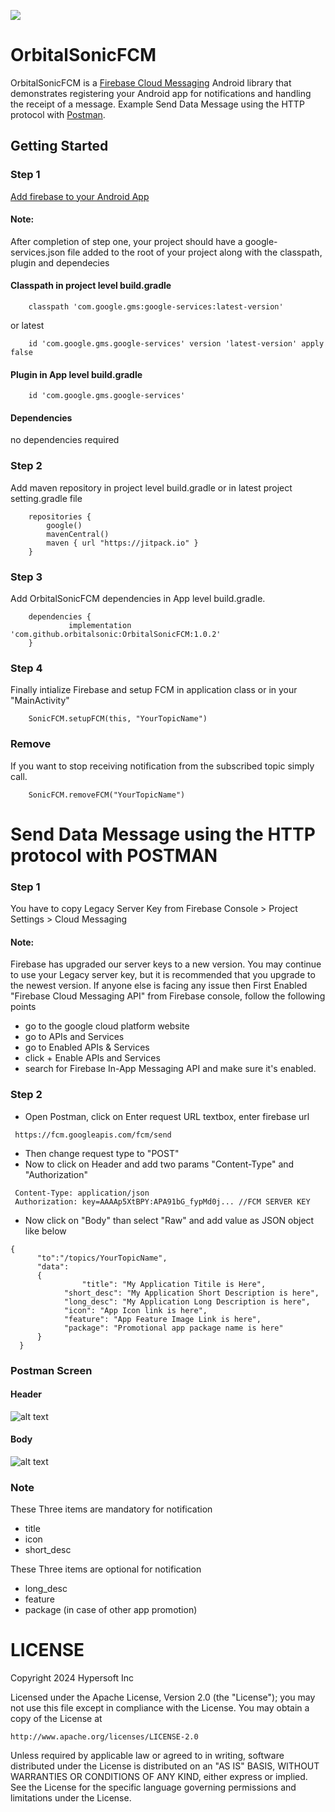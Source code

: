 [![](https://jitpack.io/v/orbitalsonic/OrbitalSonicFCM.svg)](https://jitpack.io/#orbitalsonic/OrbitalSonicFCM)
# OrbitalSonicFCM

OrbitalSonicFCM is a [Firebase Cloud Messaging](https://firebase.google.com/docs/cloud-messaging) Android library that demonstrates registering your Android app for notifications and handling the receipt of a message. Example Send Data Message using the HTTP protocol with [Postman](https://www.postman.com/).

## Getting Started

### Step 1

[Add firebase to your Android App](https://firebase.google.com/docs/android/setup)

#### Note: 
After completion of step one, your project should have a google-services.json file added to the root of your project along with the classpath, plugin and dependecies

#### Classpath in project level build.gradle
```
    classpath 'com.google.gms:google-services:latest-version'
```
or latest
```
    id 'com.google.gms.google-services' version 'latest-version' apply false
```
    
#### Plugin in App level build.gradle
```
    id 'com.google.gms.google-services'
```
#### Dependencies
no dependencies required

### Step 2

Add maven repository in project level build.gradle or in latest project setting.gradle file
```
    repositories {
        google()
        mavenCentral()
        maven { url "https://jitpack.io" }
    }
```  

### Step 3

Add OrbitalSonicFCM dependencies in App level build.gradle.
```
    dependencies {
             implementation 'com.github.orbitalsonic:OrbitalSonicFCM:1.0.2'
    }
```  


### Step 4

Finally intialize Firebase and setup FCM in application class or in your "MainActivity"

```
    SonicFCM.setupFCM(this, "YourTopicName")
```


### Remove

If you want to stop receiving notification from the subscribed topic simply call.
```
    SonicFCM.removeFCM("YourTopicName")
```

# Send Data Message using the HTTP protocol with POSTMAN

### Step 1

You have to copy Legacy Server Key from Firebase Console > Project Settings > Cloud Messaging

#### Note: 

Firebase has upgraded our server keys to a new version. You may continue to use your Legacy server key, but it is recommended that you upgrade to the newest version.
If anyone else is facing any issue then First Enabled "Firebase Cloud Messaging API" from Firebase console, follow the following points

* go to the google cloud platform website
* go to APIs and Services
* go to Enabled APIs & Services
* click + Enable APIs and Services
* search for Firebase In-App Messaging API and make sure it's enabled.

### Step 2

* Open Postman, click on Enter request URL textbox, enter firebase url
```
 https://fcm.googleapis.com/fcm/send
```
* Then change request type to "POST"
* Now to click on Header and add two params "Content-Type" and "Authorization"
```
 Content-Type: application/json
 Authorization: key=AAAAp5XtBPY:APA91bG_fypMd0j... //FCM SERVER KEY
```
* Now click on "Body" than select "Raw" and add value as JSON object like below
```
{
      "to":"/topics/YourTopicName", 
      "data":
      {
                "title": "My Application Titile is Here",
	        "short_desc": "My Application Short Description is here",
	        "long_desc": "My Application Long Description is here",
	        "icon": "App Icon link is here",
	        "feature": "App Feature Image Link is here",
	        "package": "Promotional app package name is here"
      }
  }
```
### Postman Screen

#### Header

![alt text](https://github.com/orbitalsonic/OrbitalSonicFCM/blob/master/Screenshots/postman_screen1.png?raw=true)

#### Body

![alt text](https://github.com/orbitalsonic/OrbitalSonicFCM/blob/master/Screenshots/postman_screen2.png?raw=true)

### Note

These Three items are mandatory for notification
* title
* icon
* short_desc

These Three items are optional for notification
* long_desc
* feature
* package (in case of other app promotion)


# LICENSE

Copyright 2024 Hypersoft Inc

Licensed under the Apache License, Version 2.0 (the "License");
you may not use this file except in compliance with the License.
You may obtain a copy of the License at

    http://www.apache.org/licenses/LICENSE-2.0

Unless required by applicable law or agreed to in writing, software
distributed under the License is distributed on an "AS IS" BASIS,
WITHOUT WARRANTIES OR CONDITIONS OF ANY KIND, either express or implied.
See the License for the specific language governing permissions and
limitations under the License.

